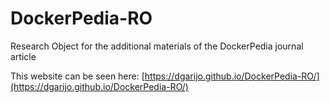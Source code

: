 # DockerPedia-RO
Research Object for the additional materials of the DockerPedia journal article

This website can be seen here: [https://dgarijo.github.io/DockerPedia-RO/](https://dgarijo.github.io/DockerPedia-RO/)
